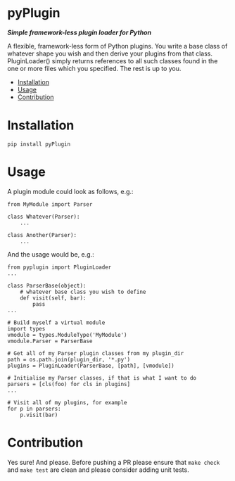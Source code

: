 pyPlugin <!-- omit in toc -->
===
***Simple framework-less plugin loader for Python***

A flexible, framework-less form of Python plugins. You write a base class
of whatever shape you wish and then derive your plugins from that class.
PluginLoader() simply returns references to all such classes found in the
one or more files which you specified. The rest is up to you.

- [Installation](#installation)
- [Usage](#usage)
- [Contribution](#contribution)

# Installation
```
pip install pyPlugin
```

# Usage

A plugin module could look as follows, e.g.:
```
from MyModule import Parser

class Whatever(Parser):
    ...

class Another(Parser):
    ...
```

And the usage would be, e.g.:
```
from pyplugin import PluginLoader
...

class ParserBase(object):
    # whatever base class you wish to define
    def visit(self, bar):
        pass
...

# Build myself a virtual module
import types
vmodule = types.ModuleType('MyModule')
vmodule.Parser = ParserBase

# Get all of my Parser plugin classes from my plugin_dir
path = os.path.join(plugin_dir, '*.py')
plugins = PluginLoader(ParserBase, [path], [vmodule])

# Initialise my Parser classes, if that is what I want to do
parsers = [cls(foo) for cls in plugins]
...

# Visit all of my plugins, for example
for p in parsers:
    p.visit(bar)
```

# Contribution
Yes sure! And please. Before pushing a PR please ensure that `make check` and `make test` are clean and please consider adding unit tests.

